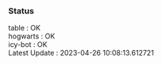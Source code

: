 ### Status


table : OK  
hogwarts : OK  
icy-bot : OK  
Latest Update : 2023-04-26 10:08:13.612721
